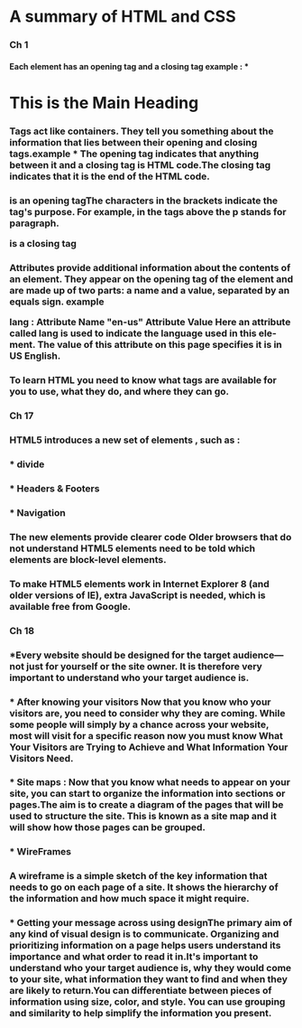 # A summary of HTML and CSS


### Ch 1
#### Each element has an opening tag and a closing tag example : * <h1>This is the Main Heading</h1> 
### Tags act like containers. They tell you something about the information that lies between their opening and closing tags.example * The opening <html> tag indicates that anything between it and a closing </html> tag is HTML code.The closing </html> tag indicates that it is the end of the HTML code.
### <p> is an opening tagThe characters in the brackets indicate the tag's purpose. For example, in the tags above the p stands for paragraph. </p> is a closing tag
### Attributes provide additional information about the contents of an element. They appear on the opening tag of the element and are made up of two parts: a name and a value, separated by an equals sign. example <p lang="en-us"> lang : Attribute Name "en-us" Attribute Value Here an attribute called lang is used to indicate the language used in this element. The value of this attribute on this page specifies it is in US English.
### To learn HTML you need to know what tags are available for you to use, what they do, and where they can go.
### Ch 17 
### HTML5 introduces a new set of elements , such as :
### * divide
### * Headers & Footers
### * Navigation
### The new elements provide clearer code Older browsers that do not understand HTML5 elements need to be told which elements are block-level elements.
### To make HTML5 elements work in Internet Explorer 8 (and older versions of IE), extra JavaScript is needed, which is available free from Google.
### Ch 18
### *Every website should be designed for the target audience—not just for yourself or the site owner. It is therefore very important to understand who your target audience is. 
### * After knowing your visitors Now that you know who your visitors are, you need to consider why they are coming. While some people will simply by a chance across your website, most will visit for a specific reason now you must know What Your Visitors are Trying to Achieve and What Information Your Visitors Need.
### * Site maps : Now that you know what needs to appear on your site, you can start to organize the information into sections or pages.The aim is to create a diagram of the pages that will be used to structure the site. This is known as a site map and it will show how those pages can be grouped.
### * WireFrames
### A wireframe is a simple sketch of the key information that needs to go on each page of a site. It shows the hierarchy of the information and how much space it might require.

### * Getting your message across using designThe primary aim of any kind of visual design is to communicate. Organizing and prioritizing information on a page helps users understand its importance and what order to read it in.It's important to understand who your target audience is, why they would come to your site, what information they want to find and when they are likely to return.You can differentiate between pieces of information using size, color, and style. You can use grouping and similarity to help simplify the information you present.